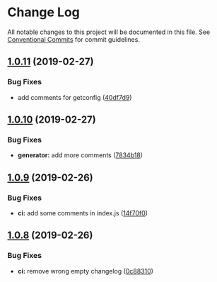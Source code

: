 # Change Log

All notable changes to this project will be documented in this file.
See [Conventional Commits](https://conventionalcommits.org) for commit guidelines.

## [1.0.11](https://github.com/vue-styleguidist/vue-cli-plugin-styleguidist/compare/v1.0.10...v1.0.11) (2019-02-27)


### Bug Fixes

* add comments for getconfig ([40df7d9](https://github.com/vue-styleguidist/vue-cli-plugin-styleguidist/commit/40df7d9))





## [1.0.10](https://github.com/vue-styleguidist/vue-cli-plugin-styleguidist/compare/v1.0.9...v1.0.10) (2019-02-27)


### Bug Fixes

* **generator:** add more comments ([7834b18](https://github.com/vue-styleguidist/vue-cli-plugin-styleguidist/commit/7834b18))





## [1.0.9](https://github.com/vue-styleguidist/vue-cli-plugin-styleguidist/compare/v1.0.8...v1.0.9) (2019-02-26)


### Bug Fixes

* **ci:** add some comments in index.js ([14f70f0](https://github.com/vue-styleguidist/vue-cli-plugin-styleguidist/commit/14f70f0))





## [1.0.8](https://github.com/vue-styleguidist/vue-cli-plugin-styleguidist/compare/v1.0.7...v1.0.8) (2019-02-26)


### Bug Fixes

* **ci:** remove wrong empty changelog ([0c88310](https://github.com/vue-styleguidist/vue-cli-plugin-styleguidist/commit/0c88310))
